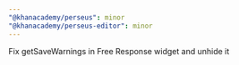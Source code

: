```yaml
---
"@khanacademy/perseus": minor
"@khanacademy/perseus-editor": minor
---
```


Fix getSaveWarnings in Free Response widget and unhide it
